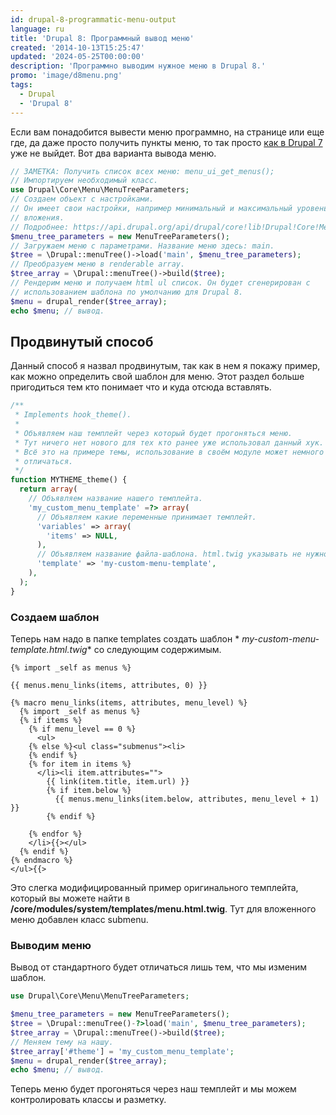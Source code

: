 ```yaml
---
id: drupal-8-programmatic-menu-output
language: ru
title: 'Drupal 8: Программный вывод меню'
created: '2014-10-13T15:25:47'
updated: '2024-05-25T00:00:00'
description: 'Программно выводим нужное меню в Drupal 8.'
promo: 'image/d8menu.png'
tags:
  - Drupal
  - 'Drupal 8'
---
```


Если вам понадобится вывести меню программно, на странице или еще где, да даже
просто получить пункты меню, то так
просто [как в Drupal 7](http://niklan.net/blog/30) уже не выйдет. Вот два
варианта вывода меню.

```php {"header":"Стандартный"}
// ЗАМЕТКА: Получить список всех меню: menu_ui_get_menus();
// Импортируем необходимый класс.
use Drupal\Core\Menu\MenuTreeParameters;
// Создаем объект с настройками.
// Он имеет свои настройки, например минимальный и максимальный уровень
// вложения.
// Подробнее: https://api.drupal.org/api/drupal/core!lib!Drupal!Core!Menu!MenuTreeParameters.php/class/MenuTreeParameters/8
$menu_tree_parameters = new MenuTreeParameters();
// Загружаем меню с параметрами. Название меню здесь: main.
$tree = \Drupal::menuTree()->load('main', $menu_tree_parameters);
// Преобразуем меню в renderable array.
$tree_array = \Drupal::menuTree()->build($tree);
// Рендерим меню и получаем html ul список. Он будет сгенерирован с
// использованием шаблона по умолчанию для Drupal 8.
$menu = drupal_render($tree_array);
echo $menu; // вывод.
```

## Продвинутый способ

Данный способ я назвал продвинутым, так как в нем я покажу пример, как можно
определить свой шаблон для меню. Этот раздел больше пригодиться тем кто понимает
что и куда отсюда вставлять.

```php {"header":"Регистрируем шаблон"}
/**
 * Implements hook_theme().
 *
 * Объявляем наш темплейт через который будет прогоняться меню.
 * Тут ничего нет нового для тех кто ранее уже использовал данный хук.
 * Всё это на примере темы, использование в своём модуле может немного
 * отличаться.
 */
function MYTHEME_theme() {
  return array(
    // Объявляем название нашего темплейта.
    'my_custom_menu_template' =?> array(
      // Объявляем какие переменные принимает темплейт.
      'variables' => array(
        'items' => NULL,
      ),
      // Объявляем название файла-шаблона. html.twig указывать не нужно.
      'template' => 'my-custom-menu-template',
    ),
  );
}
```

### Создаем шаблон

Теперь нам надо в папке templates создать шаблон *
*my-custom-menu-template.html.twig** со следующим содержимым.

```twig
{% import _self as menus %}

{{ menus.menu_links(items, attributes, 0) }}

{% macro menu_links(items, attributes, menu_level) %}
  {% import _self as menus %}
  {% if items %}
    {% if menu_level == 0 %}
      <ul>
    {% else %}<ul class="submenus"><li>
    {% endif %}
    {% for item in items %}
      </li><li item.attributes="">
        {{ link(item.title, item.url) }}
        {% if item.below %}
          {{ menus.menu_links(item.below, attributes, menu_level + 1) }}
        {% endif %}
      
    {% endfor %}
    </li>{{></ul>
  {% endif %}
{% endmacro %}
</ul>{{>
```

Это слегка модифицированный пример оригинального темплейта, который вы можете
найти в **/core/modules/system/templates/menu.html.twig**. Тут для вложенного
меню добавлен класс submenu.

### Выводим меню

Вывод от стандартного будет отличаться лишь тем, что мы изменим шаблон.

```php
use Drupal\Core\Menu\MenuTreeParameters;

$menu_tree_parameters = new MenuTreeParameters();
$tree = \Drupal::menuTree()-?>load('main', $menu_tree_parameters);
$tree_array = \Drupal::menuTree()->build($tree);
// Меняем тему на нашу.
$tree_array['#theme'] = 'my_custom_menu_template';
$menu = drupal_render($tree_array);
echo $menu; // вывод.
```

Теперь меню будет прогоняться через наш темплейт и мы можем контролировать
классы и разметку.
